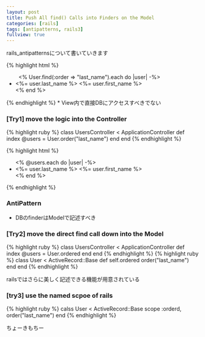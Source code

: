```yaml
---
layout: post
title: Push All find() Calls into Finders on the Model
categories: [rails]
tags: [antipatterns, rails3]
fullview: true
---
```


rails_antipatternsについて書いていきます

{% highlight html %}
<html>
<body>
  <ul>
     <% User.find(:order => "last_name").each do |user| -%>
      <li><%= user.last_name %> <%= user.first_name %></li>
    <% end %>
  </ul>
</body>
</html>
{% endhighlight %}
* View内で直接DBにアクセスすべきでない

### [Try1] move the logic into the Controller

{% highlight ruby %}
class UsersController < ApplicationController
  def index
    @users = User.order("last_name")
  end
end
{% endhighlight %}

{% highlight html %}
<html>
<body>
  <ul>
    <% @users.each do |user| -%>
      <li><%= user.last_name %> <%= user.first_name %></li>
    <% end %>
  </ul>
</body>
</html>
{% endhighlight %}

### AntiPattern
* DBのfinderはModelで記述すべき

### [Try2] move the direct find call down into the Model
{% highlight ruby %}
class UsersController < ApplicationController
  def index
    @users = User.ordered
  end
end
{% endhighlight %}
{% highlight ruby %}
class User < ActiveRecord::Base
  def self.ordered
    order("last_name")
  end
end
{% endhighlight %}

railsではさらに美しく記述できる機能が用意されている

### [try3] use the named scpoe of rails
{% highlight ruby %}
calss User < ActiveRecord::Base
  scope :orderd, order("last_name")
end
{% endhighlight %}

ちょーきもちー
